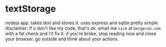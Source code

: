 # textStorage

nodejs app. takes text and stores it. uses express and sqlite
pretty simple
disclaimer: if u don't like my code, that's ok. email me `nick` at `bergeron.com` with a fat check and I'll fix it. if you're broke, stop reading now and close your browser. go outside and think about your actions.
